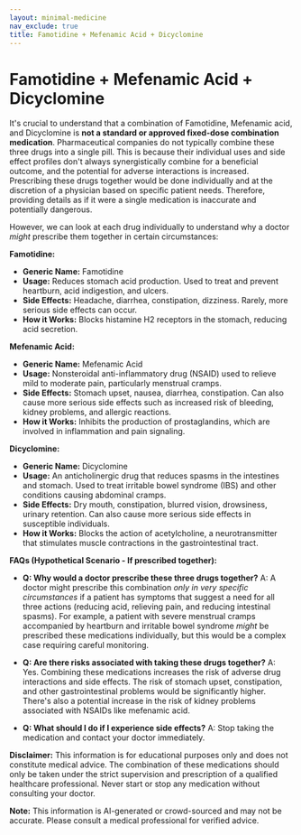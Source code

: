 ```yaml
---
layout: minimal-medicine
nav_exclude: true
title: Famotidine + Mefenamic Acid + Dicyclomine
---
```


# Famotidine + Mefenamic Acid + Dicyclomine

It's crucial to understand that a combination of Famotidine, Mefenamic acid, and Dicyclomine is **not a standard or approved fixed-dose combination medication**.  Pharmaceutical companies do not typically combine these three drugs into a single pill.  This is because their individual uses and side effect profiles don't always synergistically combine for a beneficial outcome, and the potential for adverse interactions is increased.  Prescribing these drugs together would be done individually and at the discretion of a physician based on specific patient needs.  Therefore, providing details as if it were a single medication is inaccurate and potentially dangerous.


However, we can look at each drug individually to understand why a doctor *might* prescribe them together in certain circumstances:

**Famotidine:**

* **Generic Name:** Famotidine
* **Usage:**  Reduces stomach acid production. Used to treat and prevent heartburn, acid indigestion, and ulcers.
* **Side Effects:** Headache, diarrhea, constipation, dizziness.  Rarely, more serious side effects can occur.
* **How it Works:** Blocks histamine H2 receptors in the stomach, reducing acid secretion.


**Mefenamic Acid:**

* **Generic Name:** Mefenamic Acid
* **Usage:**  Nonsteroidal anti-inflammatory drug (NSAID) used to relieve mild to moderate pain, particularly menstrual cramps.
* **Side Effects:**  Stomach upset, nausea, diarrhea, constipation.  Can also cause more serious side effects such as increased risk of bleeding, kidney problems, and allergic reactions.
* **How it Works:** Inhibits the production of prostaglandins, which are involved in inflammation and pain signaling.


**Dicyclomine:**

* **Generic Name:** Dicyclomine
* **Usage:** An anticholinergic drug that reduces spasms in the intestines and stomach.  Used to treat irritable bowel syndrome (IBS) and other conditions causing abdominal cramps.
* **Side Effects:** Dry mouth, constipation, blurred vision, drowsiness, urinary retention.  Can also cause more serious side effects in susceptible individuals.
* **How it Works:** Blocks the action of acetylcholine, a neurotransmitter that stimulates muscle contractions in the gastrointestinal tract.


**FAQs (Hypothetical Scenario - If prescribed together):**

* **Q: Why would a doctor prescribe these three drugs together?**  A:  A doctor might prescribe this combination *only in very specific circumstances* if a patient has symptoms that suggest a need for all three actions (reducing acid, relieving pain, and reducing intestinal spasms). For example, a patient with severe menstrual cramps accompanied by heartburn and irritable bowel syndrome *might* be prescribed these medications individually, but this would be a complex case requiring careful monitoring.

* **Q: Are there risks associated with taking these drugs together?** A: Yes.  Combining these medications increases the risk of adverse drug interactions and side effects. The risk of stomach upset, constipation, and other gastrointestinal problems would be significantly higher.  There's also a potential increase in the risk of kidney problems associated with NSAIDs like mefenamic acid.

* **Q: What should I do if I experience side effects?** A: Stop taking the medication and contact your doctor immediately.

**Disclaimer:** This information is for educational purposes only and does not constitute medical advice.  The combination of these medications should only be taken under the strict supervision and prescription of a qualified healthcare professional.  Never start or stop any medication without consulting your doctor.


**Note:** This information is AI-generated or crowd-sourced and may not be accurate. Please consult a medical professional for verified advice.